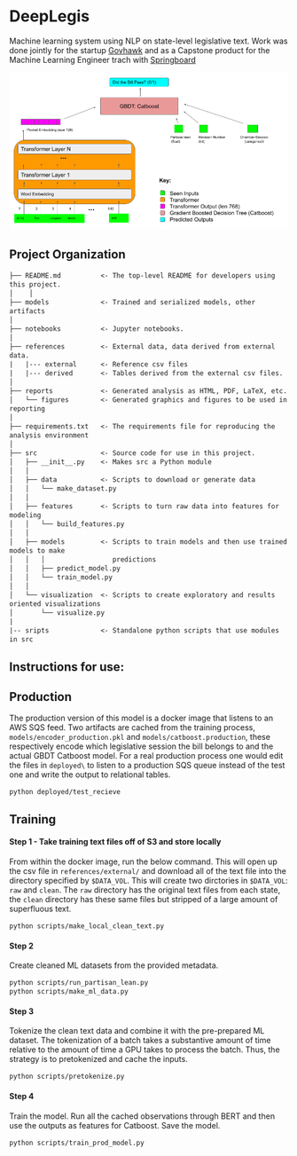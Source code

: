 DeepLegis
==============================

Machine learning system using NLP on state-level legislative text. Work was done jointly for the startup [Govhawk](https://govhawk.com/) and as a Capstone 
product for the Machine Learning Engineer trach with [Springboard](https://www.springboard.com/)

![Architecture](https://github.com/lukevancleve/govhawk_ml/blob/master/reports/figures/network_architecture.png)

Project Organization
------------


    ├── README.md          <- The top-level README for developers using this project.
    │    │
    ├── models             <- Trained and serialized models, other artifacts
    │
    ├── notebooks          <- Jupyter notebooks.
    │
    ├── references         <- External data, data derived from external data.
    |   |--- external      <- Reference csv files
    |   |--- derived       <- Tables derived from the external csv files.
    │
    ├── reports            <- Generated analysis as HTML, PDF, LaTeX, etc.
    │   └── figures        <- Generated graphics and figures to be used in reporting
    │
    ├── requirements.txt   <- The requirements file for reproducing the analysis environment
    │
    ├── src                <- Source code for use in this project.
    │   ├── __init__.py    <- Makes src a Python module
    │   │
    │   ├── data           <- Scripts to download or generate data
    │   │   └── make_dataset.py
    │   │
    │   ├── features       <- Scripts to turn raw data into features for modeling
    │   │   └── build_features.py
    │   │
    │   ├── models         <- Scripts to train models and then use trained models to make
    │   │   │                 predictions
    │   │   ├── predict_model.py
    │   │   └── train_model.py
    │   │
    │   └── visualization  <- Scripts to create exploratory and results oriented visualizations
    │       └── visualize.py
    |
    |-- sripts             <- Standalone python scripts that use modules in src


Instructions for use:
---------

## Production

The production version of this model is a docker image that listens to an AWS SQS feed. Two artifacts are cached from the training process, `models/encoder_production.pkl` and `models/catboost.production`, these respectively encode which legislative session the bill belongs to and the actual GBDT Catboost
model. For a real production process one would edit the files in `deployed\` to listen to a production SQS queue instead of the test one and write the output to
relational tables.

```
python deployed/test_recieve
```


## Training

#### Step 1 - Take training text files off of S3 and store locally

From within the docker image, run the below command. This will open up the csv file in `references/external/` and download all of the text file into
the directory specified by `$DATA_VOL`. This will create two dirctories in `$DATA_VOL`: `raw` and `clean`. The `raw` directory has the original text
files from each state, the `clean` directory has these same files but stripped of a large amount of superfluous text.

```
python scripts/make_local_clean_text.py
```

#### Step 2

Create cleaned ML datasets from the provided metadata.

```
python scripts/run_partisan_lean.py
python scripts/make_ml_data.py
```

#### Step 3

Tokenize the clean text data and combine it with the pre-prepared ML dataset. The tokenization of a batch takes a substantive amount of time relative to
the amount of time a GPU takes to process the batch. Thus, the strategy is to pretokenized and cache the inputs. 

```
python scripts/pretokenize.py
```

#### Step 4

Train the model. Run all the cached observations through BERT and then use the outputs as features for Catboost. Save the model.

```
python scripts/train_prod_model.py
```